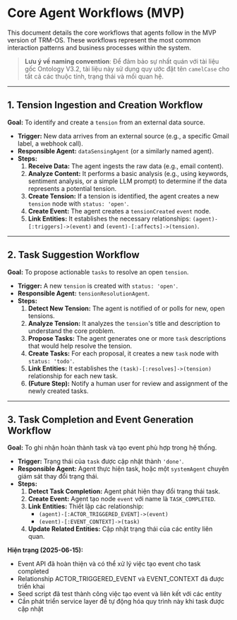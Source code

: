 # Core Agent Workflows (MVP)

This document details the core workflows that agents follow in the MVP version of TRM-OS. These workflows represent the most common interaction patterns and business processes within the system.

> **Lưu ý về naming convention**: Để đảm bảo sự nhất quán với tài liệu gốc Ontology V3.2, tài liệu này sử dụng quy ước đặt tên `camelCase` cho tất cả các thuộc tính, trạng thái và mối quan hệ.

---

## 1. Tension Ingestion and Creation Workflow

**Goal:** To identify and create a `tension` from an external data source.

- **Trigger:** New data arrives from an external source (e.g., a specific Gmail label, a webhook call).
- **Responsible Agent:** `dataSensingAgent` (or a similarly named agent).
- **Steps:**
    1.  **Receive Data:** The agent ingests the raw data (e.g., email content).
    2.  **Analyze Content:** It performs a basic analysis (e.g., using keywords, sentiment analysis, or a simple LLM prompt) to determine if the data represents a potential tension.
    3.  **Create Tension:** If a tension is identified, the agent creates a new `tension` node with `status: 'open'`.
    4.  **Create Event:** The agent creates a `tensionCreated` `event` node.
    5.  **Link Entities:** It establishes the necessary relationships: `(agent)-[:triggers]->(event)` and `(event)-[:affects]->(tension)`.

---

## 2. Task Suggestion Workflow

**Goal:** To propose actionable `tasks` to resolve an open `tension`.

- **Trigger:** A new `tension` is created with `status: 'open'`.
- **Responsible Agent:** `tensionResolutionAgent`.
- **Steps:**
    1.  **Detect New Tension:** The agent is notified of or polls for new, open tensions.
    2.  **Analyze Tension:** It analyzes the `tension`'s title and description to understand the core problem.
    3.  **Propose Tasks:** The agent generates one or more `task` descriptions that would help resolve the tension.
    4.  **Create Tasks:** For each proposal, it creates a new `task` node with `status: 'todo'`.
    5.  **Link Entities:** It establishes the `(task)-[:resolves]->(tension)` relationship for each new task.
    6.  **(Future Step):** Notify a human user for review and assignment of the newly created tasks.

---

## 3. Task Completion and Event Generation Workflow

**Goal:** To ghi nhận hoàn thành task và tạo event phù hợp trong hệ thống.

- **Trigger:** Trạng thái của `task` được cập nhật thành `'done'`.
- **Responsible Agent:** Agent thực hiện task, hoặc một `systemAgent` chuyên giám sát thay đổi trạng thái.
- **Steps:**
    1. **Detect Task Completion:** Agent phát hiện thay đổi trạng thái task.
    2. **Create Event:** Agent tạo node `event` với name là `TASK_COMPLETED`.
    3. **Link Entities:** Thiết lập các relationship:
       - `(agent)-[:ACTOR_TRIGGERED_EVENT]->(event)` 
       - `(event)-[:EVENT_CONTEXT]->(task)`
    4. **Update Related Entities:** Cập nhật trạng thái của các entity liên quan.

**Hiện trạng (2025-06-15):**
- Event API đã hoàn thiện và có thể xử lý việc tạo event cho task completed
- Relationship ACTOR_TRIGGERED_EVENT và EVENT_CONTEXT đã được triển khai
- Seed script đã test thành công việc tạo event và liên kết với các entity
- Cần phát triển service layer để tự động hóa quy trình này khi task được cập nhật
